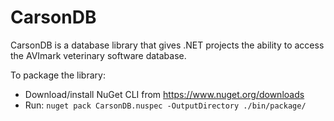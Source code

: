 # CarsonDB
CarsonDB is a database library that gives .NET projects the ability to access the AVImark veterinary software database.

To package the library:

* Download/install NuGet CLI from https://www.nuget.org/downloads
* Run: `nuget pack CarsonDB.nuspec -OutputDirectory ./bin/package/`
